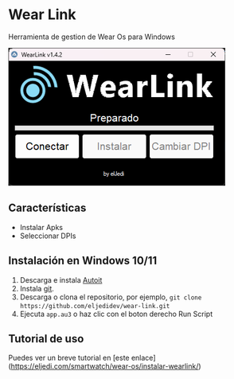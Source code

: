 # Wear Link
Herramienta de gestion de Wear Os para Windows

![](screenshot.png)
## Características
- Instalar Apks
- Seleccionar DPIs

## Instalación en Windows 10/11
1. Descarga e instala [Autoit](https://www.autoitscript.com/cgi-bin/getfile.pl?autoit3/autoit-v3-setup.zip)
2. Instala [git](https://git-scm.com/download/win).
3. Descarga o clona el repositorio, por ejemplo, `git clone https://github.com/eljedidev/wear-link.git`
4. Ejecuta `app.au3` o haz clic con el boton derecho Run Script

## Tutorial de uso

Puedes ver un breve tutorial en [este enlace] (https://eljedi.com/smartwatch/wear-os/instalar-wearlink/)
